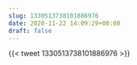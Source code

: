 ```yaml
---
slug: 1330513738101886976
date: 2020-11-22 14:09:29+00:00
draft: false
---
```


{{< tweet 1330513738101886976 >}}
